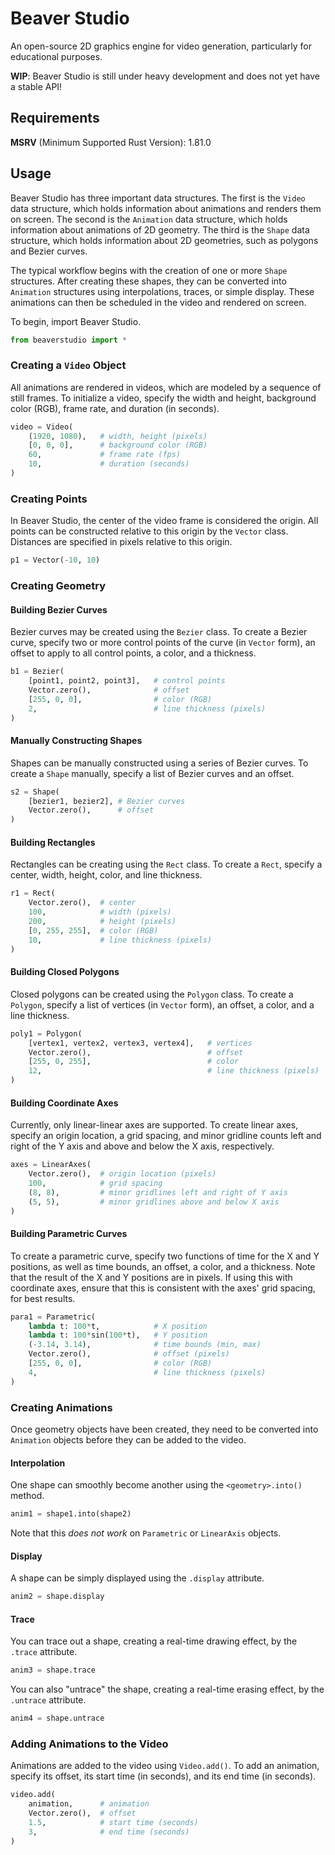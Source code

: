 # Beaver Studio

An open-source 2D graphics engine for video generation, particularly for educational purposes.

**WIP**: Beaver Studio is still under heavy development and does not yet have a stable API!

## Requirements

**MSRV** (Minimum Supported Rust Version): 1.81.0

## Usage

Beaver Studio has three important data structures.  The first is the `Video` data structure, which
holds information about animations and renders them on screen.  The second is the `Animation` data structure,
which holds information about animations of 2D geometry.  The third is the `Shape` data structure,
which holds information about 2D geometries, such as polygons and Bezier curves.

The typical workflow begins with the creation of one or more `Shape` structures.  After creating these shapes,
they can be converted into `Animation` structures using interpolations, traces, or simple display.  These
animations can then be scheduled in the video and rendered on screen.

To begin, import Beaver Studio.

```python
from beaverstudio import *
```

### Creating a `Video` Object

All animations are rendered in videos, which are modeled by a sequence of still frames.  To
initialize a video, specify the width and height, background color (RGB), frame rate, and duration
(in seconds).

```python
video = Video(
    (1920, 1080),   # width, height (pixels)
    [0, 0, 0],      # background color (RGB)
    60,             # frame rate (fps)
    10,             # duration (seconds)
)
```

### Creating Points

In Beaver Studio, the center of the video frame is considered the origin.  All points can be constructed
relative to this origin by the `Vector` class.  Distances are specified in pixels relative to this origin.

```python
p1 = Vector(-10, 10)
```

### Creating Geometry

#### Building Bezier Curves

Bezier curves may be created using the `Bezier` class.  To create a Bezier curve, specify two or more control
points of the curve (in `Vector` form), an offset to apply to all control points, a color, and a thickness.

```python
b1 = Bezier(
    [point1, point2, point3],   # control points
    Vector.zero(),              # offset
    [255, 0, 0],                # color (RGB)
    2,                          # line thickness (pixels)
)
```

#### Manually Constructing Shapes

Shapes can be manually constructed using a series of Bezier curves.  To create a `Shape` manually, specify a list
of Bezier curves and an offset.

```python
s2 = Shape(
    [bezier1, bezier2], # Bezier curves
    Vector.zero(),      # offset
)
```

#### Building Rectangles

Rectangles can be creating using the `Rect` class.  To create a `Rect`, specify a center, width, height, color,
and line thickness.

```python
r1 = Rect(
    Vector.zero(),  # center
    100,            # width (pixels)
    200,            # height (pixels)
    [0, 255, 255],  # color (RGB)
    10,             # line thickness (pixels)
)
```

#### Building Closed Polygons

Closed polygons can be created using the `Polygon` class.  To create a `Polygon`, specify a list of vertices
(in `Vector` form), an offset, a color, and a line thickness.

```python
poly1 = Polygon(
    [vertex1, vertex2, vertex3, vertex4],   # vertices
    Vector.zero(),                          # offset
    [255, 0, 255],                          # color
    12,                                     # line thickness (pixels)
)
```

#### Building Coordinate Axes

Currently, only linear-linear axes are supported.  To create linear axes, specify an origin location, a grid
spacing, and minor gridline counts left and right of the Y axis and above and below the X axis, respectively.

```python
axes = LinearAxes(
    Vector.zero(),  # origin location (pixels)
    100,            # grid spacing
    (8, 8),         # minor gridlines left and right of Y axis
    (5, 5),         # minor gridlines above and below X axis
)
```

#### Building Parametric Curves

To create a parametric curve, specify two functions of time for the X and Y positions, as well as time bounds,
an offset, a color, and a thickness. Note that the result of the X and Y positions are in pixels.  If using
this with coordinate axes, ensure that this is consistent with the axes' grid spacing, for best results.

```python
para1 = Parametric(
    lambda t: 100*t,            # X position
    lambda t: 100*sin(100*t),   # Y position
    (-3.14, 3.14),              # time bounds (min, max)
    Vector.zero(),              # offset (pixels)
    [255, 0, 0],                # color (RGB)
    4,                          # line thickness (pixels)
)
```

### Creating Animations

Once geometry objects have been created, they need to be converted into `Animation` objects before they can be
added to the video.

#### Interpolation

One shape can smoothly become another using the `<geometry>.into()` method.

```python
anim1 = shape1.into(shape2)
```

Note that this _does not work_ on `Parametric` or `LinearAxis` objects.

#### Display

A shape can be simply displayed using the `.display` attribute.

```python
anim2 = shape.display
```

#### Trace

You can trace out a shape, creating a real-time drawing effect, by the `.trace` attribute.

```python
anim3 = shape.trace
```

You can also "untrace" the shape, creating a real-time erasing effect, by the `.untrace` attribute.

```python
anim4 = shape.untrace
```

### Adding Animations to the Video

Animations are added to the video using `Video.add()`.  To add an animation, specify its
offset, its start time (in seconds), and its end time (in seconds).

```python
video.add(
    animation,      # animation
    Vector.zero(),  # offset
    1.5,            # start time (seconds)
    3,              # end time (seconds)
)
```